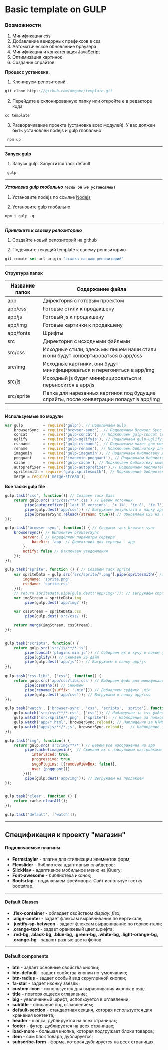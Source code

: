 Basic template on GULP
=====================

### Возможности
1. Минификация css
2. Добавление вендорных префиксов в css
3. Автоматическое обновление браузера
4. Минификация и конкатенация JavaScript
5. Оптимизация картинок
6. Создание спрайтов


**Процесс установки.**

1. Клонируем репозиторий
```js
git clone https://github.com/dmgame/template.git
```
2. Перейдите в склонированную папку или откройте е в редакторе кода
```js
cd template
```

3. Разворачивание проекта (установка всех модулей). У вас должен быть установлен nodejs и gulp глобально
```js
 npm up
```
---
**Запуск gulp**

1. Запуск gulp. Запустится таск default
```js
 gulp
```
---
***Установка gulp глобально `(если он не установлен)`***
1. Установите nodejs по ссылке [Nodejs](https://nodejs.org/uk/)

2. Установите gulp глобально
```js
npm i gulp -g
```
---
***Привяжите к своему репозиторию***
1. Создайте новый репозиторий на github

2. Подвяжите текущий template к своему репозиторию
```js
git remote set-url origin "ссылка на ваш репозиторий"
```
---


**Структура папок**

Название папок  | Содержание файла
----------------|----------------------
app             | Директория с готовым проектом
app/css         | Готовые стили к продакшену
app/js          | Готовый js к продакшену
app/img         | Готовые картинки к продакшену
app/fonts       | Шрифты
src             | Директория с исходными файлыми
src/css         | Исходные стили, здесь мы пишем наши стили и они будут конвертироваться в app/css
src/img         | Исходные картинки, они будут минифицироваться и перегоняться в app/img
src/js          | Исходный js будет минифицироваться и переносится в app/js
src/sprite      | Папка для нарезанных картинок под будущие спрайты, после конветрации попадут в app/img

---
**Используемые по модули**

```js
var gulp         = require('gulp'), // Подключаем Gulp
    browserSync  = require('browser-sync'), // Подключаем Browser Sync
    concat       = require('gulp-concat'), // Подключаем gulp-concat (для конкатенации файлов)
    uglify       = require('gulp-uglifyjs'), // Подключаем gulp-uglifyjs (для сжатия JS)
    cssnano      = require('gulp-cssnano'), // Подключаем пакет для минификации CSS
    rename       = require('gulp-rename'), // Подключаем библиотеку для переименования файлов
    imagemin     = require('gulp-imagemin'), // Подключаем библиотеку для работы с изображениями
    pngquant     = require('imagemin-pngquant'), // Подключаем библиотеку для работы с png
    cache        = require('gulp-cache'), // Подключаем библиотеку кеширования
    autoprefixer = require('gulp-autoprefixer'),// Подключаем библиотеку для автоматического добавления префиксов
    spritesmith = require('gulp.spritesmith'), // Подключение библиотеки для создания спрайтов
    merge = require('merge-stream');

```
**Все таски gulp file**


```js
gulp.task('css', function(){ // Создаем таск Sass
    return gulp.src('src/css/**/*.css') // Берем источник
        .pipe(autoprefixer(['last 15 versions', '> 1%', 'ie 8', 'ie 7'], { cascade: true })) // Создаем префиксы
        .pipe(gulp.dest('app/css')) // Выгружаем результата в папку app/css
        .pipe(browserSync.reload({stream: true})) // Обновляем CSS на странице при изменении
});

gulp.task('browser-sync', function() { // Создаем таск browser-sync
    browserSync({ // Выполняем browserSync
        server: { // Определяем параметры сервера
            baseDir: 'app' // Директория для сервера - app
        },
        notify: false // Отключаем уведомления
    });
});

gulp.task('sprite', function () { // Создаем таск sprite
    var spriteData = gulp.src('src/sprite/*.png').pipe(spritesmith({ // Настройка спрайта
        imgName: 'sprite.png',
        cssName: 'sprite.css'
    }));
    // return spriteData.pipe(gulp.dest('app/img/')); // выгружаем спрайты в папку img
    var imgStream = spriteData.img
        .pipe(gulp.dest('app/img/'));

    var cssStream = spriteData.css
        .pipe(gulp.dest('src/css/'));

    return merge(imgStream, cssStream);
});


gulp.task('scripts', function() {
    return gulp.src('src/js/**/*.js')
        .pipe(concat('plugins.min.js')) // Собираем их в кучу в новом файле plugins.min.js
        .pipe(uglify()) // Сжимаем JS файл
        .pipe(gulp.dest('app/js')); // Выгружаем в папку app/js
});

gulp.task('css-libs', ['css'], function() {
    return gulp.src('app/css/libs.css') // Выбираем файл для минификации
        .pipe(cssnano()) // Сжимаем
        .pipe(rename({suffix: '.min'})) // Добавляем суффикс .min
        .pipe(gulp.dest('app/css')); // Выгружаем в папку app/css
});

gulp.task('watch', ['browser-sync', 'css', 'scripts', 'sprite'], function() {
    gulp.watch('src/css/**/*.css', ['css']); // Наблюдение за css файлами в папке css
    gulp.watch('src/sprite/*.png', ['sprite']); // Наблюдение за папкой с картинками для спрайтов  папке sprite
    gulp.watch('app/*.html', browserSync.reload); // Наблюдение за HTML файлами в корне проекта
    gulp.watch('app/js/**/*.js', browserSync.reload);   // Наблюдение за JS файлами в папке js
});

gulp.task('img', function() {
    return gulp.src('src/img/**/*') // Берем все изображения из app
        .pipe(cache(imagemin({  // Сжимаем их с наилучшими настройками с учетом кеширования
            interlaced: true,
            progressive: true,
            svgoPlugins: [{removeViewBox: false}],
            use: [pngquant()]
        })))
        .pipe(gulp.dest('app/img')); // Выгружаем на продакшен
});


gulp.task('clear', function () {
    return cache.clearAll();
});

gulp.task('default', ['watch']);

```

---

Спецификация к проекту "магазин"
-------------------------------

#### Подключаемые плагины
+ **Formstayler** - плагин для стилизации элементов форм;
+ **Flexslider** - библиотека адаптивных слайдеров;
+ **SlickNav** - адаптивное мобильное меню на jQuery;
+ **Font-awesome** - библиотека иконок;
+ **Bootsrtap** - подключаем фреймворк. Сайт использует сетку bootstrap.
---
#### Default Classes
+ **.flex-container** - обладает свойством *display: flex*;
+ **.align-center** - задает флексам выравнивание по вертикале;
+ **.justify-sp-between** - задает флексам выравнивание по горизонтали;
+ **.orange-text** - задает оранжевый цвет шрифта;
+ **.red-bg, .black-bg, .blue-bg, .green-bg, .white-bg, .light-orange-bg, .orange-bg** - задают разные цвета фонов.
---
#### Default components
+ **btn** - задает основные свойства кнопки;
+ **btn-default** - задает свойства кнопки по-умолчанию;
+ **btn-radius** - задает особый вид скругленной кнопки;
+ **fa-star** - задает иконку звезды;
+ **custom-icon** - используется для выравнивания иконок в ряд;
+ **title** - повторяющееся оглавление;
+ **big** - увеличенный шрифт, используется в оглавлении;
+ **subtitle** - описание под оглавлением;
+ **default-section** - стандартная секция, которая используется для хранения контента;
+ **header** - шапка, дублируется на всех страницах;
+ **footer** - футер, дублируется на всех страницах;
+ **load-more** - большая кнопка, которая подгружает блоки товаров;
+ **item** - сам блок товара, дублируется;
+ **subscribe-form** - форма, которая дублируется на всех страницах.
